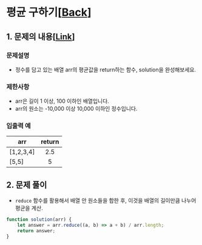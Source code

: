 # 평균 구하기[[Back](README.md)]

## 1. 문제의 내용[[Link](https://programmers.co.kr/learn/courses/30/lessons/12944)]

### 문제설명
- 정수를 담고 있는 배열 arr의 평균값을 return하는 함수, solution을 완성해보세요.

### 제한사항
- arr은 길이 1 이상, 100 이하인 배열입니다.
- arr의 원소는 -10,000 이상 10,000 이하인 정수입니다.

### 입출력 예
| arr       | return |
|-----------|:------:|
| [1,2,3,4] |   2.5  |
| [5,5]     |    5   |

## 2. 문제 풀이
- `reduce` 함수를 활용해서 배열 안 원소들을 합한 후, 이것을 배열의 길이만큼 나누어 평균을 계산.

```JavaScript
function solution(arr) {
    let answer = arr.reduce((a, b) => a + b) / arr.length;
    return answer;
}
```